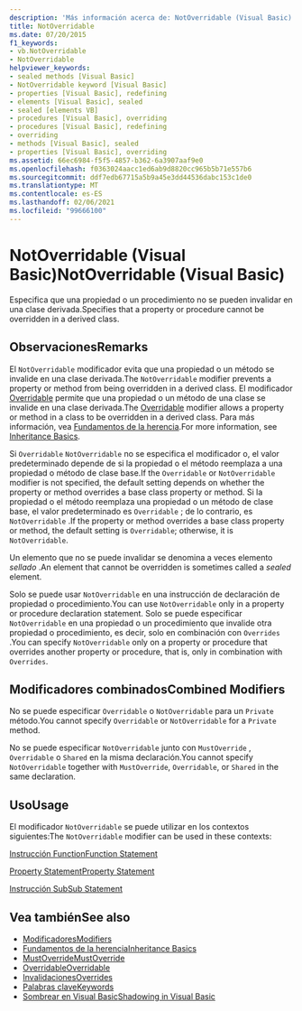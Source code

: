 ```yaml
---
description: 'Más información acerca de: NotOverridable (Visual Basic)'
title: NotOverridable
ms.date: 07/20/2015
f1_keywords:
- vb.NotOverridable
- NotOverridable
helpviewer_keywords:
- sealed methods [Visual Basic]
- NotOverridable keyword [Visual Basic]
- properties [Visual Basic], redefining
- elements [Visual Basic], sealed
- sealed [elements VB]
- procedures [Visual Basic], overriding
- procedures [Visual Basic], redefining
- overriding
- methods [Visual Basic], sealed
- properties [Visual Basic], overriding
ms.assetid: 66ec6984-f5f5-4857-b362-6a3907aaf9e0
ms.openlocfilehash: f0363024aacc1ed6ab9d8820cc965b5b71e557b6
ms.sourcegitcommit: ddf7edb67715a5b9a45e3dd44536dabc153c1de0
ms.translationtype: MT
ms.contentlocale: es-ES
ms.lasthandoff: 02/06/2021
ms.locfileid: "99666100"
---
```

# <a name="notoverridable-visual-basic"></a><span data-ttu-id="310dc-103">NotOverridable (Visual Basic)</span><span class="sxs-lookup"><span data-stu-id="310dc-103">NotOverridable (Visual Basic)</span></span>

<span data-ttu-id="310dc-104">Especifica que una propiedad o un procedimiento no se pueden invalidar en una clase derivada.</span><span class="sxs-lookup"><span data-stu-id="310dc-104">Specifies that a property or procedure cannot be overridden in a derived class.</span></span>  
  
## <a name="remarks"></a><span data-ttu-id="310dc-105">Observaciones</span><span class="sxs-lookup"><span data-stu-id="310dc-105">Remarks</span></span>  

 <span data-ttu-id="310dc-106">El `NotOverridable` modificador evita que una propiedad o un método se invalide en una clase derivada.</span><span class="sxs-lookup"><span data-stu-id="310dc-106">The `NotOverridable` modifier prevents a property or method from being overridden in a derived class.</span></span>  <span data-ttu-id="310dc-107">El modificador [Overridable](overridable.md) permite que una propiedad o un método de una clase se invalide en una clase derivada.</span><span class="sxs-lookup"><span data-stu-id="310dc-107">The [Overridable](overridable.md) modifier allows a property or method in a class to be overridden in a derived class.</span></span> <span data-ttu-id="310dc-108">Para más información, vea [Fundamentos de la herencia](../../programming-guide/language-features/objects-and-classes/inheritance-basics.md).</span><span class="sxs-lookup"><span data-stu-id="310dc-108">For more information, see [Inheritance Basics](../../programming-guide/language-features/objects-and-classes/inheritance-basics.md).</span></span>  
  
 <span data-ttu-id="310dc-109">Si `Overridable` `NotOverridable` no se especifica el modificador o, el valor predeterminado depende de si la propiedad o el método reemplaza a una propiedad o método de clase base.</span><span class="sxs-lookup"><span data-stu-id="310dc-109">If the `Overridable` or `NotOverridable` modifier is not specified, the default setting depends on whether the property or method overrides a base class property or method.</span></span> <span data-ttu-id="310dc-110">Si la propiedad o el método reemplaza una propiedad o un método de clase base, el valor predeterminado es `Overridable` ; de lo contrario, es `NotOverridable` .</span><span class="sxs-lookup"><span data-stu-id="310dc-110">If the property or method overrides a base class property or method, the default setting is `Overridable`; otherwise, it is `NotOverridable`.</span></span>  
  
 <span data-ttu-id="310dc-111">Un elemento que no se puede invalidar se denomina a veces elemento *sellado* .</span><span class="sxs-lookup"><span data-stu-id="310dc-111">An element that cannot be overridden is sometimes called a *sealed* element.</span></span>  
  
 <span data-ttu-id="310dc-112">Solo se puede usar `NotOverridable` en una instrucción de declaración de propiedad o procedimiento.</span><span class="sxs-lookup"><span data-stu-id="310dc-112">You can use `NotOverridable` only in a property or procedure declaration statement.</span></span> <span data-ttu-id="310dc-113">Solo se puede especificar `NotOverridable` en una propiedad o un procedimiento que invalide otra propiedad o procedimiento, es decir, solo en combinación con `Overrides` .</span><span class="sxs-lookup"><span data-stu-id="310dc-113">You can specify `NotOverridable` only on a property or procedure that overrides another property or procedure, that is, only in combination with `Overrides`.</span></span>  
  
## <a name="combined-modifiers"></a><span data-ttu-id="310dc-114">Modificadores combinados</span><span class="sxs-lookup"><span data-stu-id="310dc-114">Combined Modifiers</span></span>  

 <span data-ttu-id="310dc-115">No se puede especificar `Overridable` o `NotOverridable` para un `Private` método.</span><span class="sxs-lookup"><span data-stu-id="310dc-115">You cannot specify `Overridable` or `NotOverridable` for a `Private` method.</span></span>  
  
 <span data-ttu-id="310dc-116">No se puede especificar `NotOverridable` junto con `MustOverride` , `Overridable` o `Shared` en la misma declaración.</span><span class="sxs-lookup"><span data-stu-id="310dc-116">You cannot specify `NotOverridable` together with `MustOverride`, `Overridable`, or `Shared` in the same declaration.</span></span>  
  
## <a name="usage"></a><span data-ttu-id="310dc-117">Uso</span><span class="sxs-lookup"><span data-stu-id="310dc-117">Usage</span></span>  

 <span data-ttu-id="310dc-118">El modificador `NotOverridable` se puede utilizar en los contextos siguientes:</span><span class="sxs-lookup"><span data-stu-id="310dc-118">The `NotOverridable` modifier can be used in these contexts:</span></span>  
  
 [<span data-ttu-id="310dc-119">Instrucción Function</span><span class="sxs-lookup"><span data-stu-id="310dc-119">Function Statement</span></span>](../statements/function-statement.md)  
  
 [<span data-ttu-id="310dc-120">Property Statement</span><span class="sxs-lookup"><span data-stu-id="310dc-120">Property Statement</span></span>](../statements/property-statement.md)  
  
 [<span data-ttu-id="310dc-121">Instrucción Sub</span><span class="sxs-lookup"><span data-stu-id="310dc-121">Sub Statement</span></span>](../statements/sub-statement.md)  
  
## <a name="see-also"></a><span data-ttu-id="310dc-122">Vea también</span><span class="sxs-lookup"><span data-stu-id="310dc-122">See also</span></span>

- [<span data-ttu-id="310dc-123">Modificadores</span><span class="sxs-lookup"><span data-stu-id="310dc-123">Modifiers</span></span>](index.md)
- [<span data-ttu-id="310dc-124">Fundamentos de la herencia</span><span class="sxs-lookup"><span data-stu-id="310dc-124">Inheritance Basics</span></span>](../../programming-guide/language-features/objects-and-classes/inheritance-basics.md)
- [<span data-ttu-id="310dc-125">MustOverride</span><span class="sxs-lookup"><span data-stu-id="310dc-125">MustOverride</span></span>](mustoverride.md)
- [<span data-ttu-id="310dc-126">Overridable</span><span class="sxs-lookup"><span data-stu-id="310dc-126">Overridable</span></span>](overridable.md)
- [<span data-ttu-id="310dc-127">Invalidaciones</span><span class="sxs-lookup"><span data-stu-id="310dc-127">Overrides</span></span>](overrides.md)
- [<span data-ttu-id="310dc-128">Palabras clave</span><span class="sxs-lookup"><span data-stu-id="310dc-128">Keywords</span></span>](../keywords/index.md)
- [<span data-ttu-id="310dc-129">Sombrear en Visual Basic</span><span class="sxs-lookup"><span data-stu-id="310dc-129">Shadowing in Visual Basic</span></span>](../../programming-guide/language-features/declared-elements/shadowing.md)
